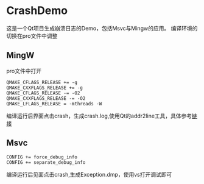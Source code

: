 # CrashDemo
这是一个Qt项目生成崩溃日志的Demo，包括Msvc与Mingw的应用。
编译环境的切换在pro文件中调整

## MingW
pro文件中打开
```
QMAKE_CFLAGS_RELEASE += -g
QMAKE_CXXFLAGS_RELEASE += -g
QMAKE_CFLAGS_RELEASE -= -O2
QMAKE_CXXFLAGS_RELEASE -= -O2
QMAKE_LFLAGS_RELEASE = -mthreads -W
```
编译运行后界面点击crash，生成crash.log,使用Qt的addr2line工具，具体参考[链接](https://blog.csdn.net/w54a3teg64c7bd/article/details/108993208)


## Msvc
```
CONFIG += force_debug_info
CONFIG += separate_debug_info
```
编译运行后见面点击crash,生成Exception.dmp，使用vs打开调试即可
